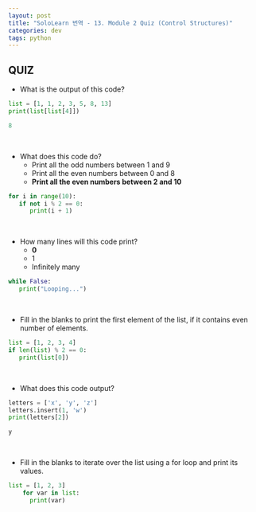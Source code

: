 ```yaml
---
layout: post
title: "SoloLearn 번역 - 13. Module 2 Quiz (Control Structures)"
categories: dev
tags: python
---
```


## QUIZ

- What is the output of this code?

```python
list = [1, 1, 2, 3, 5, 8, 13]
print(list[list[4]])

8
```

<br>

- What does this code do?
  - Print all the odd numbers between 1 and 9
  - Print all the even numbers between 0 and 8
  - **Print all the even numbers between 2 and 10**

```python
for i in range(10):
   if not i % 2 == 0:
      print(i + 1)
```

<br>

- How many lines will this code print?
  - **0**
  - 1
  - Infinitely many

```python
while False:
   print("Looping...")
```

<br>

- Fill in the blanks to print the first element of the list, if it contains even number of elements.

```python
list = [1, 2, 3, 4]
if len(list) % 2 == 0:
   print(list[0])
```

<br>

- What does this code output?

```python
letters = ['x', 'y', 'z']
letters.insert(1, 'w')
print(letters[2])

y
```

<br>

- Fill in the blanks to iterate over the list using a for loop and print its values.

```python
list = [1, 2, 3]
	for var in list:
      print(var)
```

<br>